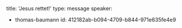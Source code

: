 title: 'Jesus rettet!'
type: message
speaker:
  - thomas-baumann
id: 412182ab-b094-4709-b844-971e635fe4e9

